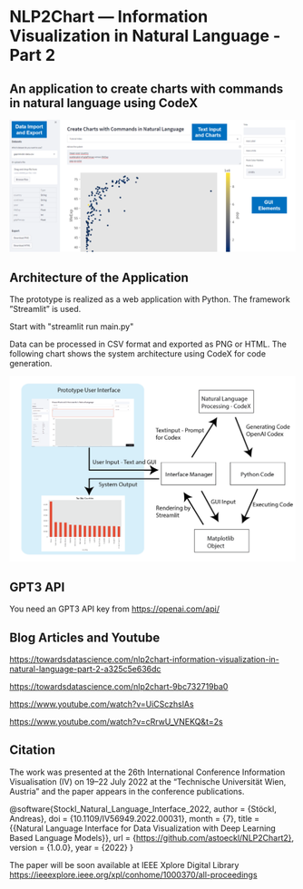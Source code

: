 # NLP2Chart — Information Visualization in Natural Language -Part 2
## An application to create charts with commands in natural language using CodeX

![The Interface](screen.png "The Interface")

## Architecture of the Application

The prototype is realized as a web application with Python. The framework ”Streamlit” is used.

Start with "streamlit run main.py"

Data can be processed in CSV format and exported as PNG or HTML. The following chart shows the system architecture using CodeX for code generation.

![Architecture](arch.png "The Architecture")

## GPT3 API
You need an GPT3 API key from https://openai.com/api/

## Blog Articles and Youtube

https://towardsdatascience.com/nlp2chart-information-visualization-in-natural-language-part-2-a325c5e636dc

https://towardsdatascience.com/nlp2chart-9bc732719ba0

https://www.youtube.com/watch?v=UiCSczhslAs

https://www.youtube.com/watch?v=cRrwU_VNEKQ&t=2s


## Citation

The work was presented at the 26th International Conference Information Visualisation (IV) on 19–22 July 2022 at the “Technische Universität Wien, Austria” and the paper appears in the conference publications.

@software{Stockl_Natural_Language_Interface_2022,
author = {Stöckl, Andreas},
doi = {10.1109/IV56949.2022.00031},
month = {7},
title = {{Natural Language Interface for Data Visualization with Deep Learning Based Language Models}},
url = {https://github.com/astoeckl/NLP2Chart2},
version = {1.0.0},
year = {2022}
}

The paper will be soon available at IEEE Xplore Digital Library https://ieeexplore.ieee.org/xpl/conhome/1000370/all-proceedings
